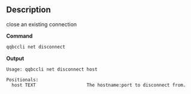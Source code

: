 ## Description
close an existing connection

**Command**

```sh
qqbccli net disconnect
```

**Output**

```console
Usage: qqbccli net disconnect host

Positionals:
  host TEXT                   The hostname:port to disconnect from.
```
